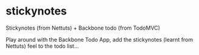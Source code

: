 stickynotes
===========

Stickynotes (from Nettuts) + Backbone todo (from TodoMVC)

Play around with the Backbone Todo App, add the stickynotes (learnt from Nettuts) feel to the todo list... 
